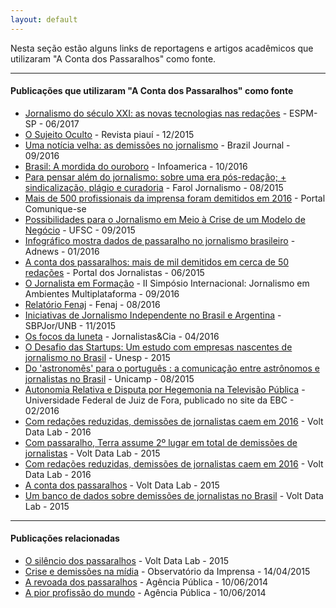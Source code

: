 ```yaml
---
layout: default
---
```


Nesta seção estão alguns links de reportagens e artigos acadêmicos que utilizaram "A Conta dos Passaralhos" como fonte.

---

#### Publicações que utilizaram "A Conta dos Passaralhos" como fonte

- [Jornalismo do século XXI: as novas tecnologias nas redações](https://issuu.com/giulialaseri/docs/jornalismo_do_s__culo_xxi) - ESPM-SP - 06/2017
- [O Sujeito Oculto](http://piaui.folha.uol.com.br/materia/o-sujeito-oculto/) - Revista piauí - 12/2015
- [Uma notícia velha: as demissões no jornalismo](http://bit.ly/2oy2cis) - Brazil Journal - 09/2016
- [Brasil: A mordida do ouroboro](http://www.infoamerica.org/icr/n10/blotta.pdf) - Infoamerica - 10/2016
- [Para pensar além do jornalismo: sobre uma era pós-redação; + sindicalização, plágio e curadoria](http://bit.ly/2oyeqHP) - Farol Jornalismo - 08/2015
- [Mais de 500 profissionais da imprensa foram demitidos em 2016](http://bit.ly/2oy5rXf) - Portal Comunique-se
- [Possibilidades para o Jornalismo em Meio à Crise de um Modelo de Negócio](http://bit.ly/2oyexDf) - UFSC - 09/2015
- [Infográfico mostra dados de passaralho no jornalismo brasileiro](http://bit.ly/2oycqzl) - Adnews - 01/2016
- [A conta dos passaralhos: mais de mil demitidos em cerca de 50 redações](http://bit.ly/2oy4e2i) - Portal dos Jornalistas - 06/2015
- [O Jornalista em Formação](http://bit.ly/2oy6g2h) - II Simpósio Internacional: Jornalismo em Ambientes Multiplataforma - 09/2016
- [Relatório Fenaj](http://fenaj.org.br/wp-content/uploads/2014/12/ata37cnj.pdf) - Fenaj - 08/2016
- [Iniciativas de Jornalismo Independente no Brasil e Argentina](http://bit.ly/2oyfyv3) - SBPJor/UNB - 11/2015
- [Os focos da luneta](http://bit.ly/2oy9G58) - Jornalistas&Cia - 04/2016
- [O Desafio das Startups: Um estudo com empresas nascentes de jornalismo no Brasil](http://bit.ly/2oy9t21) - Unesp - 2015
- [Do 'astronomês' para o português : a comunicação entre astrônomos e jornalistas no Brasil](http://bit.ly/2oyawPr) - Unicamp - 08/2015
- [Autonomia Relativa e Disputa por Hegemonia na Televisão Pública](http://bit.ly/2oxW4qE) - Universidade Federal de Juiz de Fora, publicado no site da EBC - 02/2016
- [Com redações reduzidas, demissões de jornalistas caem em 2016](http://bit.ly/2oy7879) - Volt Data Lab - 2016
- [Com passaralho, Terra assume 2º lugar em total de demissões de jornalistas](http://bit.ly/1KTbfkG) - Volt Data Lab - 2015
- [Com redações reduzidas, demissões de jornalistas caem em 2016](http://bit.ly/2cEcFbj) - Volt Data Lab - 2016
- [A conta dos passaralhos](http://bit.ly/2cIQxeQ) - Volt Data Lab - 2015
- [Um banco de dados sobre demissões de jornalistas no Brasil](http://bit.ly/1E6tdLq) - Volt Data Lab - 2015

---

#### Publicações relacionadas

- [O silêncio dos passaralhos](http://bit.ly/2cIR54p) - Volt Data Lab - 2015
- [Crise e demissões na mídia](http://observatoriodaimprensa.com.br/imprensa-em-questao/crise-e-demissoes-na-midia/) - Observatório da Imprensa - 14/04/2015
- [A revoada dos passaralhos](http://apublica.org/2013/06/revoada-dos-passaralhos/) - Agência Pública - 10/06/2014
- [A pior profissão do mundo](http://apublica.org/2013/06/pior-profissao-mundo/) - Agência Pública - 10/06/2014
